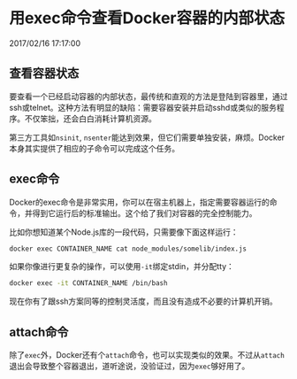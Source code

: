 # 用exec命令查看Docker容器的内部状态
2017/02/16 17:17:00


## 查看容器状态

要查看一个已经启动容器的内部状态，最传统和直观的方法是登陆到容器里，通过ssh或telnet。这种方法有明显的缺陷：需要容器安装并启动sshd或类似的服务程序。不仅笨拙，还会白白消耗计算机资源。

第三方工具如`nsinit`, `nsenter`能达到效果，但它们需要单独安装，麻烦。Docker本身其实提供了相应的子命令可以完成这个任务。


## exec命令

Docker的exec命令是非常实用，你可以在宿主机器上，指定需要容器运行的命令，并得到它运行后的标准输出。这个给了我们对容器的完全控制能力。

比如你想知道某个Node.js库的一段代码，只需要像下面这样运行：

```sh
docker exec CONTAINER_NAME cat node_modules/somelib/index.js
```

如果你像进行更复杂的操作，可以使用`-it`绑定stdin，并分配tty：

```sh
docker exec -it CONTAINER_NAME /bin/bash
```

现在你有了跟ssh方案同等的控制灵活度，而且没有造成不必要的计算机开销。


## attach命令

除了`exec`外，Docker还有个`attach`命令，也可以实现类似的效果。不过从`attach`退出会导致整个容器退出，道听途说，没验证过，因为`exec`够好用了。

